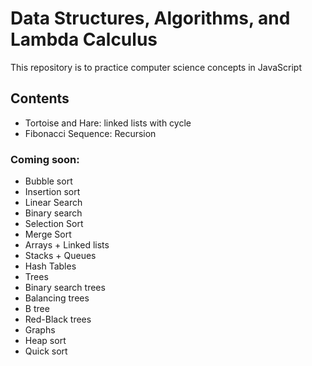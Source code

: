 # Data Structures, Algorithms, and Lambda Calculus

This repository is to practice computer science concepts in JavaScript  

## Contents
* Tortoise and Hare: linked lists with cycle
* Fibonacci Sequence: Recursion

### Coming soon:
* Bubble sort
* Insertion sort
* Linear Search
* Binary search
* Selection Sort
* Merge Sort
* Arrays + Linked lists
* Stacks + Queues
* Hash Tables
* Trees
* Binary search trees
* Balancing trees
* B tree
* Red-Black trees
* Graphs
* Heap sort
* Quick sort
